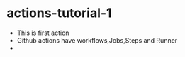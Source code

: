 # actions-tutorial-1

- This is first action 
- Github actions have workflows,Jobs,Steps and Runner
- 